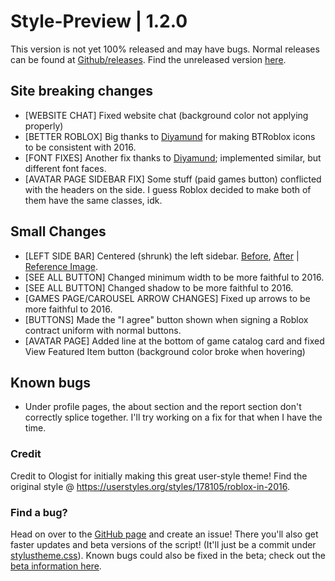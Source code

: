 # Style-Preview | 1.2.0
This version is not yet 100% released and may have bugs.
Normal releases can be found at [Github/releases](https://github.com/anthony1x6000/ROBLOX2016stylus/releases).
Find the unreleased version [here](https://github.com/anthony1x6000/ROBLOX2016stylus/blob/main/stylustheme.css).
## Site breaking changes
- [WEBSITE CHAT] Fixed website chat (background color not applying properly)
- [BETTER ROBLOX] Big thanks to [Diyamund](https://github.com/anthony1x6000/ROBLOX2016stylus/issues/7) for making BTRoblox icons to be consistent with 2016. 
- [FONT FIXES] Another fix thanks to [Diyamund](https://github.com/anthony1x6000/ROBLOX2016stylus/issues/8); implemented similar, but different font faces. 
- [AVATAR PAGE SIDEBAR FIX] Some stuff (paid games button) conflicted with the headers on the side. I guess Roblox decided to make both of them have the same classes, idk.
## Small Changes
- [LEFT SIDE BAR] Centered (shrunk) the left sidebar. [Before](https://i.ibb.co/PwgjTcZ/image.png), [After](https://i.ibb.co/8zrZ9LH/image.png) | [Reference Image](https://imgr.search.brave.com/mYrJP_-JRZk6ViEc2S6K9afu23NDlY2rjB80ViEZwRw/fit/1200/649/ce/1/aHR0cHM6Ly92aWdu/ZXR0ZS53aWtpYS5u/b2Nvb2tpZS5uZXQv/cm9ibG94L2ltYWdl/cy9mL2ZlL0hvbWVz/Y3JlZW4ucG5nL3Jl/dmlzaW9uL2xhdGVz/dD9jYj0yMDE3MDIw/NTIyNTAwMw).
- [SEE ALL BUTTON] Changed minimum width to be more faithful to 2016.
- [SEE ALL BUTTON] Changed shadow to be more faithful to 2016. 
- [GAMES PAGE/CAROUSEL ARROW CHANGES] Fixed up arrows to be more faithful to 2016. 
- [BUTTONS] Made the "I agree" button shown when signing a Roblox contract uniform with normal buttons.  
- [AVATAR PAGE] Added line at the bottom of game catalog card and fixed View Featured Item button (background color broke when hovering)
## Known bugs
- Under profile pages, the about section and the report section don't correctly splice together. I'll try working on a fix for that when I have the time. 
### Credit
Credit to Ologist for initially making this great user-style theme!
Find the original style @ https://userstyles.org/styles/178105/roblox-in-2016.
### Find a bug?
Head on over to the [GitHub page](https://github.com/anthony1x6000/ROBLOX2016stylus) and create an issue!
There you'll also get faster updates and beta versions of the script! (It'll just be a commit under [stylustheme.css](https://github.com/anthony1x6000/ROBLOX2016stylus/blob/main/stylustheme.css)). Known bugs could also be fixed in the beta; check out the [beta information here](https://github.com/anthony1x6000/ROBLOX2016stylus/blob/main/unreleasedChanges.md#beta--116).